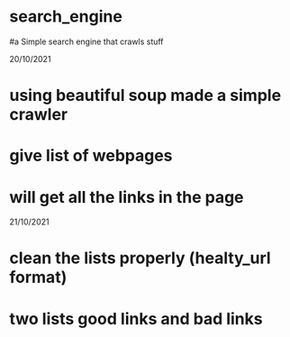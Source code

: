 # search_engine
#a Simple search engine that crawls stuff 

20/10/2021
# using beautiful soup made a simple crawler
# give list of webpages
# will get all the links in the page 

21/10/2021
# clean the lists properly (healty_url format)
# two lists good links and bad links